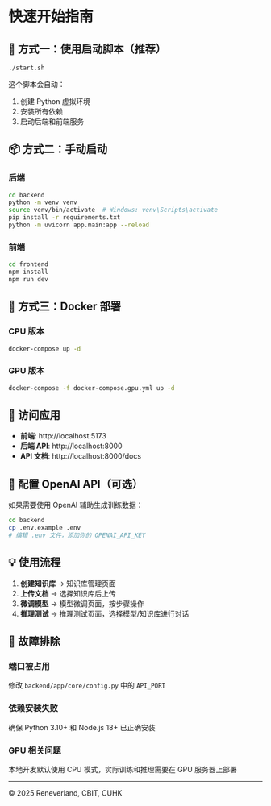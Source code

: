 # 快速开始指南

## 🚀 方式一：使用启动脚本（推荐）

```bash
./start.sh
```

这个脚本会自动：
1. 创建 Python 虚拟环境
2. 安装所有依赖
3. 启动后端和前端服务

## 📦 方式二：手动启动

### 后端

```bash
cd backend
python -m venv venv
source venv/bin/activate  # Windows: venv\Scripts\activate
pip install -r requirements.txt
python -m uvicorn app.main:app --reload
```

### 前端

```bash
cd frontend
npm install
npm run dev
```

## 🐳 方式三：Docker 部署

### CPU 版本

```bash
docker-compose up -d
```

### GPU 版本

```bash
docker-compose -f docker-compose.gpu.yml up -d
```

## 🎯 访问应用

- **前端**: http://localhost:5173
- **后端 API**: http://localhost:8000
- **API 文档**: http://localhost:8000/docs

## 📝 配置 OpenAI API（可选）

如果需要使用 OpenAI 辅助生成训练数据：

```bash
cd backend
cp .env.example .env
# 编辑 .env 文件，添加你的 OPENAI_API_KEY
```

## 💡 使用流程

1. **创建知识库** → 知识库管理页面
2. **上传文档** → 选择知识库后上传
3. **微调模型** → 模型微调页面，按步骤操作
4. **推理测试** → 推理测试页面，选择模型/知识库进行对话

## 🔧 故障排除

### 端口被占用

修改 `backend/app/core/config.py` 中的 `API_PORT`

### 依赖安装失败

确保 Python 3.10+ 和 Node.js 18+ 已正确安装

### GPU 相关问题

本地开发默认使用 CPU 模式，实际训练和推理需要在 GPU 服务器上部署

---

© 2025 Reneverland, CBIT, CUHK

